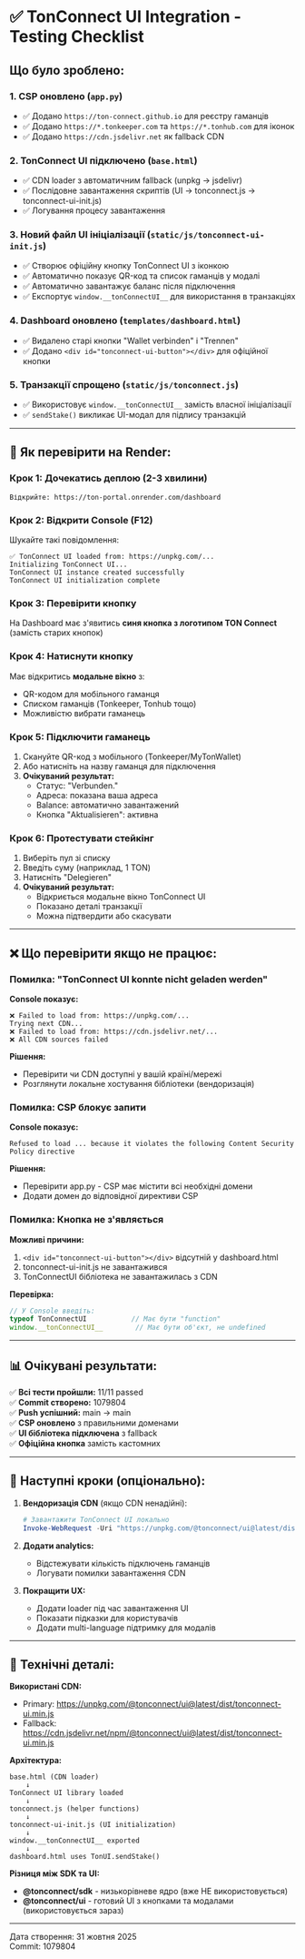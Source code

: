 # ✅ TonConnect UI Integration - Testing Checklist

## Що було зроблено:

### 1. **CSP оновлено** (`app.py`)
   - ✅ Додано `https://ton-connect.github.io` для реєстру гаманців
   - ✅ Додано `https://*.tonkeeper.com` та `https://*.tonhub.com` для іконок
   - ✅ Додано `https://cdn.jsdelivr.net` як fallback CDN

### 2. **TonConnect UI підключено** (`base.html`)
   - ✅ CDN loader з автоматичним fallback (unpkg → jsdelivr)
   - ✅ Послідовне завантаження скриптів (UI → tonconnect.js → tonconnect-ui-init.js)
   - ✅ Логування процесу завантаження

### 3. **Новий файл UI ініціалізації** (`static/js/tonconnect-ui-init.js`)
   - ✅ Створює офіційну кнопку TonConnect UI з іконкою
   - ✅ Автоматично показує QR-код та список гаманців у модалі
   - ✅ Автоматично завантажує баланс після підключення
   - ✅ Експортує `window.__tonConnectUI__` для використання в транзакціях

### 4. **Dashboard оновлено** (`templates/dashboard.html`)
   - ✅ Видалено старі кнопки "Wallet verbinden" і "Trennen"
   - ✅ Додано `<div id="tonconnect-ui-button"></div>` для офіційної кнопки

### 5. **Транзакції спрощено** (`static/js/tonconnect.js`)
   - ✅ Використовує `window.__tonConnectUI__` замість власної ініціалізації
   - ✅ `sendStake()` викликає UI-модал для підпису транзакцій

---

## 🧪 Як перевірити на Render:

### Крок 1: Дочекатись деплою (2-3 хвилини)
```
Відкрийте: https://ton-portal.onrender.com/dashboard
```

### Крок 2: Відкрити Console (F12)
Шукайте такі повідомлення:
```
✅ TonConnect UI loaded from: https://unpkg.com/...
Initializing TonConnect UI...
TonConnect UI instance created successfully
TonConnect UI initialization complete
```

### Крок 3: Перевірити кнопку
На Dashboard має з'явитись **синя кнопка з логотипом TON Connect** (замість старих кнопок)

### Крок 4: Натиснути кнопку
Має відкритись **модальне вікно** з:
- QR-кодом для мобільного гаманця
- Списком гаманців (Tonkeeper, Tonhub тощо)
- Можливістю вибрати гаманець

### Крок 5: Підключити гаманець
1. Скануйте QR-код з мобільного (Tonkeeper/MyTonWallet)
2. Або натисніть на назву гаманця для підключення
3. **Очікуваний результат:**
   - Статус: "Verbunden."
   - Адреса: показана ваша адреса
   - Balance: автоматично завантажений
   - Кнопка "Aktualisieren": активна

### Крок 6: Протестувати стейкінг
1. Виберіть пул зі списку
2. Введіть суму (наприклад, 1 TON)
3. Натисніть "Delegieren"
4. **Очікуваний результат:**
   - Відкриється модальне вікно TonConnect UI
   - Показано деталі транзакції
   - Можна підтвердити або скасувати

---

## ❌ Що перевірити якщо не працює:

### Помилка: "TonConnect UI konnte nicht geladen werden"
**Console показує:**
```
❌ Failed to load from: https://unpkg.com/...
Trying next CDN...
❌ Failed to load from: https://cdn.jsdelivr.net/...
❌ All CDN sources failed
```

**Рішення:**
- Перевірити чи CDN доступні у вашій країні/мережі
- Розглянути локальне хостування бібліотеки (вендоризація)

### Помилка: CSP блокує запити
**Console показує:**
```
Refused to load ... because it violates the following Content Security Policy directive
```

**Рішення:**
- Перевірити app.py - CSP має містити всі необхідні домени
- Додати домен до відповідної директиви CSP

### Помилка: Кнопка не з'являється
**Можливі причини:**
1. `<div id="tonconnect-ui-button"></div>` відсутній у dashboard.html
2. tonconnect-ui-init.js не завантажився
3. TonConnectUI бібліотека не завантажилась з CDN

**Перевірка:**
```javascript
// У Console введіть:
typeof TonConnectUI           // Має бути "function"
window.__tonConnectUI__        // Має бути об'єкт, не undefined
```

---

## 📊 Очікувані результати:

✅ **Всі тести пройшли:** 11/11 passed  
✅ **Commit створено:** 1079804  
✅ **Push успішний:** main -> main  
✅ **CSP оновлено** з правильними доменами  
✅ **UI бібліотека підключена** з fallback  
✅ **Офіційна кнопка** замість кастомних  

---

## 🚀 Наступні кроки (опціонально):

1. **Вендоризація CDN** (якщо CDN ненадійні):
   ```powershell
   # Завантажити TonConnect UI локально
   Invoke-WebRequest -Uri "https://unpkg.com/@tonconnect/ui@latest/dist/tonconnect-ui.min.js" -OutFile "static/js/vendor/tonconnect-ui.min.js"
   ```

2. **Додати analytics:**
   - Відстежувати кількість підключень гаманців
   - Логувати помилки завантаження CDN

3. **Покращити UX:**
   - Додати loader під час завантаження UI
   - Показати підказки для користувачів
   - Додати multi-language підтримку для модалів

---

## 📝 Технічні деталі:

**Використані CDN:**
- Primary: https://unpkg.com/@tonconnect/ui@latest/dist/tonconnect-ui.min.js
- Fallback: https://cdn.jsdelivr.net/npm/@tonconnect/ui@latest/dist/tonconnect-ui.min.js

**Архітектура:**
```
base.html (CDN loader)
    ↓
TonConnect UI library loaded
    ↓
tonconnect.js (helper functions)
    ↓
tonconnect-ui-init.js (UI initialization)
    ↓
window.__tonConnectUI__ exported
    ↓
dashboard.html uses TonUI.sendStake()
```

**Різниця між SDK та UI:**
- **@tonconnect/sdk** - низькорівневе ядро (вже НЕ використовується)
- **@tonconnect/ui** - готовий UI з кнопками та модалами (використовується зараз)

---

Дата створення: 31 жовтня 2025  
Commit: 1079804
